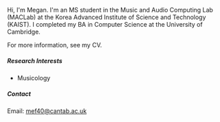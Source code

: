 Hi, I'm Megan. I'm an MS student in the Music and Audio Computing Lab (MACLab) at the Korea Advanced Institute of Science and Technology (KAIST). I completed my BA in Computer Science at the University of Cambridge.

For more information, see my CV.

##### Research Interests
- Musicology

##### Contact

Email: [mef40@cantab.ac.uk](mailto:mef40@cantab.ac.uk)